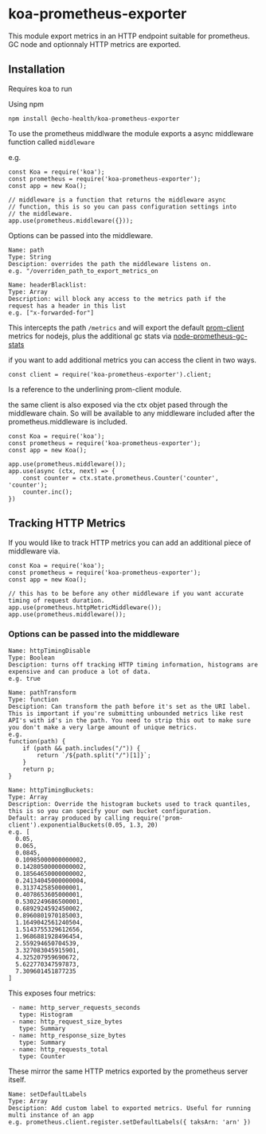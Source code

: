 # koa-prometheus-exporter

This module export metrics in an HTTP endpoint suitable for prometheus. GC node and optionnaly HTTP metrics are exported.

## Installation

Requires koa to run

Using npm

```
npm install @echo-health/koa-prometheus-exporter
```

To use the prometheus middlware the module exports a async middleware function called `middleware`

e.g.

```
const Koa = require('koa');
const prometheus = require('koa-prometheus-exporter');
const app = new Koa();

// middleware is a function that returns the middleware async 
// function, this is so you can pass configuration settings into
// the middleware.
app.use(prometheus.middleware({}));
```

Options can be passed into the middleware.

```
Name: path
Type: String
Desciption: overrides the path the middleware listens on.
e.g. "/overriden_path_to_export_metrics_on

Name: headerBlacklist: 
Type: Array
Description: will block any access to the metrics path if the
request has a header in this list
e.g. ["x-forwarded-for"]
```

This intercepts the path `/metrics` and will export the default [prom-client](https://github.com/siimon/prom-client) metrics for nodejs, plus the additional gc stats via [node-prometheus-gc-stats](https://github.com/SimenB/node-prometheus-gc-stats)

if you want to add additional metrics you can access the client in two ways.

```const client = require('koa-prometheus-exporter').client;```

Is a reference to the underlining prom-client module.

the same client is also exposed via the ctx objet pased through the middleware chain. So will be available to any middleware included after the prometheus.middleware is included.

```
const Koa = require('koa');
const prometheus = require('koa-prometheus-exporter');
const app = new Koa();

app.use(prometheus.middleware());
app.use(async (ctx, next) => {
	const counter = ctx.state.prometheus.Counter('counter', 'counter');
	counter.inc();
})
```

## Tracking HTTP Metrics

If you would like to track HTTP metrics you can add an additional piece of middleware via.

```
const Koa = require('koa');
const prometheus = require('koa-prometheus-exporter');
const app = new Koa();

// this has to be before any other middleware if you want accurate timing of request duration.
app.use(prometheus.httpMetricMiddleware());
app.use(prometheus.middleware());
```

### Options can be passed into the middleware
```
Name: httpTimingDisable
Type: Boolean
Desciption: turns off tracking HTTP timing information, histograms are expensive and can produce a lot of data.
e.g. true
```
```
Name: pathTransform
Type: function
Desciption: Can transform the path before it's set as the URI label. This is important if you're submitting unbounded metrics like rest API's with id's in the path. You need to strip this out to make sure you don't make a very large amount of unique metrics.
e.g.
function(path) {
	if (path && path.includes("/")) {
		return `/${path.split("/")[1]}`;
	}
	return p;
}
```
```
Name: httpTimingBuckets: 
Type: Array
Description: Override the histogram buckets used to track quantiles, this is so you can specify your own bucket configuration. 
Default: array produced by calling require('prom-client').exponentialBuckets(0.05, 1.3, 20)
e.g. [
  0.05,
  0.065,
  0.0845,
  0.10985000000000002,
  0.14280500000000002,
  0.18564650000000002,
  0.24134045000000004,
  0.3137425850000001,
  0.4078653605000001,
  0.5302249686500001,
  0.6892924592450002,
  0.8960801970185003,
  1.1649042561240504,
  1.5143755329612656,
  1.9686881928496454,
  2.559294650704539,
  3.327083045915901,
  4.325207959690672,
  5.622770347597873,
  7.309601451877235
]
```

This exposes four metrics: 

     - name: http_server_requests_seconds
       type: Histogram
     - name: http_request_size_bytes
       type: Summary
     - name: http_response_size_bytes
       type: Summary
     - name: http_requests_total
       type: Counter

These mirror the same HTTP metrics exported by the prometheus server itself.

```
Name: setDefaultLabels
Type: Array
Desciption: Add custom label to exported metrics. Useful for running multi instance of an app
e.g. prometheus.client.register.setDefaultLabels({ taksArn: 'arn' })
```
